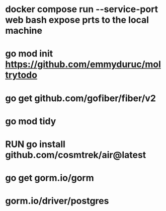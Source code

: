 # docker compose run --service-port web bash expose prts to the local machine

# go mod init https://github.com/emmyduruc/moltrytodo

# go get github.com/gofiber/fiber/v2

# go mod tidy

<!-- for hot reload -->

# RUN go install github.com/cosmtrek/air@latest

<!-- Installs go orm done inside the container-->

# go get gorm.io/gorm

# gorm.io/driver/postgres

